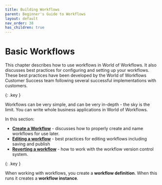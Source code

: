 ```yaml
---
title: Building Workflows
parent: Beginner's Guide to Workflows
layout: default
nav_order: 38
has_children: true
---
```



# Basic Workflows

This chapter describes how to use workflows in World of Workflows. It also discusses best practices for configuring and setting up your workflows. These best practices have been developed by the World of Workflows Customer Success team following several successful implementations with customers.


{: .key }

Workflows can be very simple, and can be very in-depth - the sky is the limit. 
You can write whole business applications in World of Workflows.

In this section:

- **[Create a Workflow](./01_create_a_workflow.html)** - discusses how to properly create and name workflows for use later.
- **[Editing a workflow](./02_editing_a_workflow.html)** - best practices for editing workflows including saving and publish 
- **[Reverting a workflow](./03_reverting_a_workflow.html)** - how to work with the workflow version control system.
  
{: .key }

When working with workflows, you create a **workflow definition**. When this runs it creates a **workflow instance**.